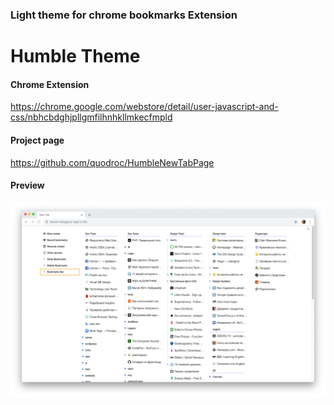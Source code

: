 ### Light theme for chrome bookmarks Extension 
# Humble Theme


#### Chrome Extension
https://chrome.google.com/webstore/detail/user-javascript-and-css/nbhcbdghjpllgmfilhnhkllmkecfmpld

#### Project page
https://github.com/quodroc/HumbleNewTabPage

#### Preview
 <img src="preview.png" alt="selected code" title="select code" style="max-width:100%; margin-top:10px; margin-bottom:60px; display:block">

